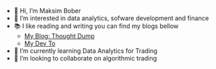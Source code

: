 - 👋 Hi, I’m Maksim Bober
- 👀 I’m interested in data analytics, sofware development and finance
- 📚 I like reading and writing you can find my blogs bellow
  - [My Blog: Thought Dump](https://maksimbober.substack.com/) 
  - [My Dev To](https://dev.to/bobrinik)
- 🌱 I’m currently learning Data Analytics for Trading
- 💞️ I’m looking to collaborate on algorithmic trading
